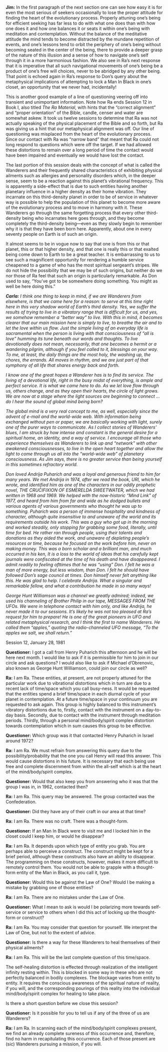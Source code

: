 <p><strong>Jim:</strong> In the first paragraph of the next section one can see how easy it is for even the most serious of seekers occasionally to lose the proper attitude for finding the heart of the evolutionary process. Properly attuning one’s being for efficient seeking has far less to do with what one does than with how one does it and how one balances it or seats it within one’s being with meditation and contemplation. Without the balance of the meditative attitude the mind tends to become distracted by the mundane repetition of events, and one’s lessons tend to orbit the periphery of one’s being without becoming seated in the center of the being, there to provide a deeper grasp of the nature of this illusion and a sense of how to navigate one’s self through it in a more harmonious fashion. We also see in Ra’s next response that it is imperative that all such navigational movements of one’s being be a product of one’s free will choices, never to be abridged by any other being. That point is echoed again in Ra’s response to Don’s query about the metaphysical implications of attempting to lock a Man In Black in one’s closet, an opportunity that we never had, incidentally!</p>
<p>This is another good example of a line of questioning veering off into transient and unimportant information. Note how Ra ends Session 12 in Book I, also titled <em>The Ra Material</em>, with hints that the “correct alignment” and “proper orientation” of the Bible, candle, censer and water are somewhat askew. It took us twelve sessions to determine that Ra was not actually speaking of the physical placement of the Bible and so forth, but Ra was giving us a hint that our metaphysical alignment was off. Our line of questioning was misplaced from the heart of the evolutionary process. Since our contact with Ra was “narrow band” that meant that Ra could not long respond to questions which were off the target. If we had allowed these distortions to remain over a long period of time the contact would have been impaired and eventually we would have lost the contact.</p>
<p>The last portion of this session deals with the concept of what is called the Wanderers and their frequently shared characteristics of exhibiting physical ailments such as allergies and personality disorders which, in the deeper sense, seem to be a reaction against this planet’s vibrational frequency. This is apparently a side-effect that is due to such entities having another planetary influence in a higher density as their home vibration. They incarnate on this third-density planet in order to be of service in whatever way is possible to help the population of this planet to become more aware of the evolutionary process and to move in harmony with it. These Wanderers go through the same forgetting process that every other third-density being who incarnates here goes through, and they become completely the third-density being—even as they slowly begin to remember why it is that they have been born here. Apparently, about one in every seventy people on Earth is of such an origin.</p>
<p>It almost seems to be in vogue now to say that one is from this or that planet, this or that higher density, and that one is really this or that exalted being come down to Earth to be a great teacher. It is embarrassing to us to see such a magnificent opportunity for rendering a humble service cheapened to a game of who has the most spiritual sergeant’s stripes. We do not hide the possibility that we may be of such origins, but neither do we nor those of Ra feel that such an origin is particularly remarkable. As Don used to say, “You’ve got to be somewhere doing something. You might as well be here doing this.”</p>
<p><strong><em>Carla:</em></strong><em> I think one thing to keep in mind, if we are Wanderers from elsewhere, is that we came here for a reason: to serve at this time right here in this very shadow world of Earth’s third density. Yes, we suffer the results of trying to live in a vibratory range that is difficult for us, and yes, we somehow remember a “better way” to live. With this in mind, it becomes clearer that our main mission here is simply to live, to breathe the air and to let the love within us flow. Just the simple living of an everyday life is sacramental when the person is living with that consciousness of “all is love” humming its tune beneath our words and thoughts. To live devotionally does not mean, necessarily, that one becomes a hermit or a wandering pilgrim, although if you feel called to it, blessings on your way. To me, at least, the daily things are the most holy, the washing up, the chores, the errands. All moves in rhythm, and we are just part of that symphony of all life that shares energy back and forth.</em></p>
<p><em>I know one of the great hopes a Wanderer has is to find its service. The living of a devotional life, right in the busy midst of everything, is ample and perfect service. It is what we came here to do. As we let love flow through us, others change, and as they open their hearts, the circle of light grows. We are now at a stage where the light sources are beginning to connect … do I hear the sound of global mind being born?</em></p>
<p><em>The global mind is a very real concept to me, as well, especially since the advent of e-mail and the world-wide web. With information being exchanged without pen or paper, we are basically working with light, surely one of the purer ways to communicate. As I collect stories of Wanderers’ blues, I am struck by how intense and constant is the general desire for a spiritual home, an identity, and a way of service. I encourage all those who experience themselves as Wanderers to link up and “network” with other awakened consciousnesses, to live in the open heart together and allow the light to come through us all into the “world-wide web” of planetary consciousness. As Jim says, there is no greater service than being yourself in this sometimes refractory world.</em></p>
<p><em>Don loved Andrija Puharich and was a loyal and generous friend to him for many years. We met Andrija in 1974, after we read the book, URI, which he wrote, and identified him as one of the characters in our oddly prophetic novel, THE CRUCIFIXION OF ESMERELDA SWEETWATER, which we had written in 1968 and 1969. We helped with the now-historic “Mind Link” of 1977, and heard from him from far and wide as he dodged bullets and various agents of various governments who thought he was up to something. Puharich was a person of immense hospitality and kindness of character, although quite insensitive to and unaware of the world and its requirements outside his work. This was a guy who got up in the morning and worked steadily, only stopping for grabbing some food, literally, until time for bed. He rather ran through people, using their talents and donations as they aided the work, and unaware of depleting people’s resources or time, because he focused on the work before him, never on making money. This was a born scholar and a brilliant man, and much occurred in his ken, It is a loss to the world of ideas that his carefully kept journals were confiscated at the time of his death and have disappeared. I admit readily to feeling ofttimes that he was “using” Don. I felt he was a man of more energy, but less wisdom, than Don. I felt he should have followed Don’s sage council at times. Don himself never felt anything like this. He was glad to help. I celebrate Andrija. What a singular and remarkable fellow, and what a contribution he made in so many ways!</em></p>
<p><em>George Hunt Williamson was a channel we greatly admired; indeed, we used his channeling of Brother Philip in our tape, MESSAGES FROM THE UFOs. We were in telephone contact with him only, and like Andrija, he never made it to our sessions. It’s likely he was not too pleased at Ra’s request for him to prepare! He is one of the great pioneers in UFO and related metaphysical research, and I think the first to name Wanderers. He called them “apples,” quoting the radio-channeled UFO message, “To the apples we salt, we shall return.”</em></p>
<p class="transcript-sub-title">Session 12, January 28, 1981</p>
<p><strong>Questioner:</strong> I got a call from Henry Puharich this afternoon and he will be here next month. I would like to ask if it is permissible for him to join in our circle and ask questions? I would also like to ask if Michael d’Obrenovic, also known as George Hunt Williamson, could join our circle as well?</p>
<p><strong>Ra:</strong> I am Ra. These entities, at present, are not properly attuned for the particular work due to vibrational distortions which in turn are due to a recent lack of time/space which you call busy-ness. It would be requested that the entities spend a brief time/space in each diurnal cycle of your planet in contemplation. At a future time/space in your continuum you are requested to ask again. This group is highly balanced to this instrument’s vibratory distortions due to, firstly, contact with the instrument on a day-to-day basis. Secondly, due to contact with the instrument through meditation periods. Thirdly, through a personal mind/body/spirit complex distortion towards contemplation which in sum causes this group to be effective.</p>
<p><strong>Questioner:</strong> Which group was it that contacted Henry Puharich in Israel around 1972?</p>
<p><strong>Ra:</strong> I am Ra. We must refrain from answering this query due to the possibility/probability that the one you call Henry will read this answer. This would cause distortions in his future. It is necessary that each being use free and complete discernment from within the all-self which is at the heart of the mind/body/spirit complex.</p>
<p><strong>Questioner:</strong> Would that also keep you from answering who it was that the group I was in, in 1962, contacted then?</p>
<p><strong>Ra:</strong> I am Ra. This query may be answered. The group contacted was the Confederation.</p>
<p><strong>Questioner:</strong> Did they have any of their craft in our area at that time?</p>
<p><strong>Ra:</strong> I am Ra. There was no craft. There was a thought-form.</p>
<p><strong>Questioner:</strong> If an Man In Black were to visit me and I locked him in the closet could I keep him, or would he disappear?</p>
<p><strong>Ra:</strong> I am Ra. It depends upon which type of entity you grab. You are perhaps able to perceive a construct. The construct might be kept for a brief period, although these constructs also have an ability to disappear. The programming on these constructs, however, makes it more difficult to remotely control them. You would not be able to grapple with a thought-form entity of the Man in Black, as you call it, type.</p>
<p><strong>Questioner:</strong> Would this be against the Law of One? Would I be making a mistake by grabbing one of those entities?</p>
<p><strong>Ra:</strong> I am Ra. There are no mistakes under the Law of One.</p>
<p><strong>Questioner:</strong> What I mean to ask is would I be polarizing more towards self-service or service to others when I did this act of locking up the thought-form or construct?</p>
<p><strong>Ra:</strong> I am Ra. You may consider that question for yourself. We interpret the Law of One, but not to the extent of advice.</p>
<p><strong>Questioner:</strong> Is there a way for these Wanderers to heal themselves of their physical ailments?</p>
<p><strong>Ra:</strong> I am Ra. This will be the last complete question of this time/space.</p>
<p>The self-healing distortion is effected through realization of the intelligent infinity resting within. This is blocked in some way in these who are not perfectly balanced in bodily complexes. The blockage varies from entity to entity. It requires the conscious awareness of the spiritual nature of reality, if you will, and the corresponding pourings of this reality into the individual mind/body/spirit complex for healing to take place.</p>
<p>Is there a short question before we close this session?</p>
<p><strong>Questioner:</strong> Is it possible for you to tell us if any of the three of us are Wanderers?</p>
<p><strong>Ra:</strong> I am Ra. In scanning each of the mind/body/spirit complexes present, we find an already complete sureness of this occurrence and, therefore, find no harm in recapitulating this occurrence. Each of those present are (sic) Wanderers pursuing a mission, if you will.</p>